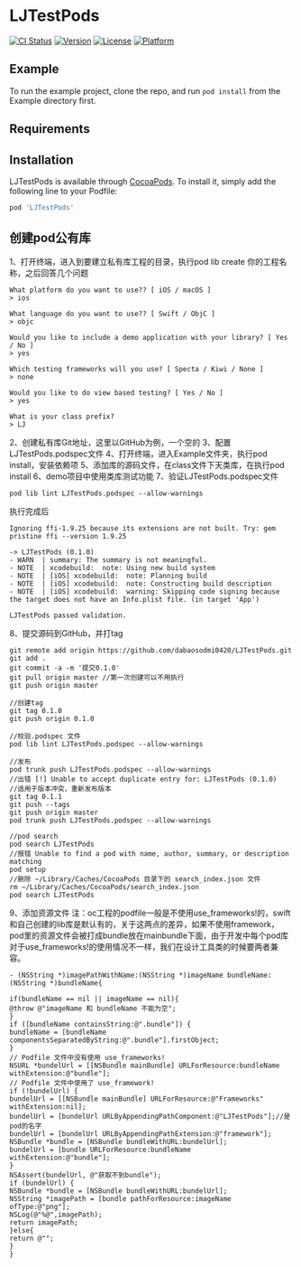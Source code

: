 # LJTestPods

[![CI Status](https://img.shields.io/travis/dabaosodmi0420/LJTestPods.svg?style=flat)](https://travis-ci.org/dabaosodmi0420/LJTestPods)
[![Version](https://img.shields.io/cocoapods/v/LJTestPods.svg?style=flat)](https://cocoapods.org/pods/LJTestPods)
[![License](https://img.shields.io/cocoapods/l/LJTestPods.svg?style=flat)](https://cocoapods.org/pods/LJTestPods)
[![Platform](https://img.shields.io/cocoapods/p/LJTestPods.svg?style=flat)](https://cocoapods.org/pods/LJTestPods)

## Example

To run the example project, clone the repo, and run `pod install` from the Example directory first.

## Requirements

## Installation

LJTestPods is available through [CocoaPods](https://cocoapods.org). To install
it, simply add the following line to your Podfile:

```ruby
pod 'LJTestPods'
```
## 创建pod公有库
1、打开终端，进入到要建立私有库工程的目录，执行pod lib create 你的工程名称，之后回答几个问题
```
What platform do you want to use?? [ iOS / macOS ]
> ios

What language do you want to use?? [ Swift / ObjC ]
> objc

Would you like to include a demo application with your library? [ Yes / No ]
> yes

Which testing frameworks will you use? [ Specta / Kiwi / None ]
> none

Would you like to do view based testing? [ Yes / No ]
> yes

What is your class prefix?
> LJ
```
2、创建私有库Git地址，这里以GitHub为例，一个空的
3、配置LJTestPods.podspec文件
4、打开终端，进入Example文件夹，执行pod install，安装依赖项
5、添加库的源码文件，在class文件下天类库，在执行pod install
6、demo项目中使用类库测试功能
7、验证LJTestPods.podspec文件
```
pod lib lint LJTestPods.podspec --allow-warnings 
```
执行完成后
```
Ignoring ffi-1.9.25 because its extensions are not built. Try: gem pristine ffi --version 1.9.25

-> LJTestPods (0.1.0)
- WARN  | summary: The summary is not meaningful.
- NOTE  | xcodebuild:  note: Using new build system
- NOTE  | [iOS] xcodebuild:  note: Planning build
- NOTE  | [iOS] xcodebuild:  note: Constructing build description
- NOTE  | [iOS] xcodebuild:  warning: Skipping code signing because the target does not have an Info.plist file. (in target 'App')

LJTestPods passed validation.
```
8、提交源码到GitHub，并打tag
```
git remote add origin https://github.com/dabaosodmi0420/LJTestPods.git
git add .
git commit -a -m '提交0.1.0'
git pull origin master //第一次创建可以不用执行
git push origin master

//创建tag
git tag 0.1.0
git push origin 0.1.0

//校验.podspec 文件
pod lib lint LJTestPods.podspec --allow-warnings

//发布
pod trunk push LJTestPods.podspec --allow-warnings
//出错 [!] Unable to accept duplicate entry for: LJTestPods (0.1.0)
//适用于版本冲突，重新发布版本
git tag 0.1.1
git push --tags
git push origin master
pod trunk push LJTestPods.podspec --allow-warnings

//pod search 
pod search LJTestPods
//报错 Unable to find a pod with name, author, summary, or description matching
pod setup 
//删除 ~/Library/Caches/CocoaPods 目录下的 search_index.json 文件 
rm ~/Library/Caches/CocoaPods/search_index.json
pod search LJTestPods
```
9、添加资源文件
注：oc工程的podfile一般是不使用use_frameworks!的，swift和自己创建的lib库是默认有的，关于这两点的差异，如果不使用framework，pod里的资源文件会被打成bundle放在mainbundle下面，由于开发中每个pod库对于use_frameworks!的使用情况不一样，我们在设计工具类的时候要两者兼容。
```
- (NSString *)imagePathWithName:(NSString *)imageName bundleName:(NSString *)bundleName{

if(bundleName == nil || imageName == nil){
@throw @"imageName 和 bundleName 不能为空";
}
if ([bundleName containsString:@".bundle"]) {
bundleName = [bundleName componentsSeparatedByString:@".bundle"].firstObject;
}
// Podfile 文件中没有使用 use_frameworks!
NSURL *bundelUrl = [[NSBundle mainBundle] URLForResource:bundleName withExtension:@"bundle"];
// Podfile 文件中使用了 use_framework!
if (!bundelUrl) {
bundelUrl = [[NSBundle mainBundle] URLForResource:@"Frameworks" withExtension:nil];
bundelUrl = [bundelUrl URLByAppendingPathComponent:@"LJTestPods"];//是pod的名字
bundelUrl = [bundelUrl URLByAppendingPathExtension:@"framework"];
NSBundle *bundle = [NSBundle bundleWithURL:bundelUrl];
bundelUrl = [bundle URLForResource:bundleName withExtension:@"bundle"];
}
NSAssert(bundelUrl, @"获取不到bundle");
if (bundelUrl) {
NSBundle *bundle = [NSBundle bundleWithURL:bundelUrl];
NSString *imagePath = [bundle pathForResource:imageName ofType:@"png"];
NSLog(@"%@",imagePath);
return imagePath;
}else{
return @"";
}
}
```



